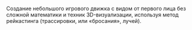 Создание небольшого игрового движка с видом от первого лица без сложной математики и техник 3D-визуализации, используя метод рейкастинга (трассировки, или «бросания», лучей).
